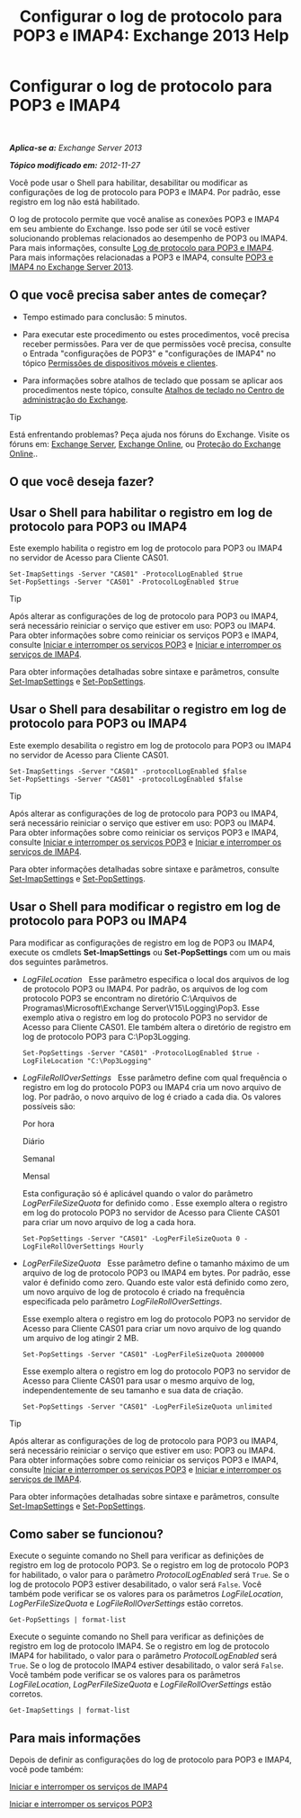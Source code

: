 ﻿---
title: 'Configurar o log de protocolo para POP3 e IMAP4: Exchange 2013 Help'
TOCTitle: Configurar o log de protocolo para POP3 e IMAP4
ms:assetid: 451b337b-cb6b-4460-8687-be0b19c469bc
ms:mtpsurl: https://technet.microsoft.com/pt-br/library/Aa997690(v=EXCHG.150)
ms:contentKeyID: 50556177
ms.date: 05/22/2018
mtps_version: v=EXCHG.150
ms.translationtype: MT
---

# Configurar o log de protocolo para POP3 e IMAP4

 

_**Aplica-se a:** Exchange Server 2013_

_**Tópico modificado em:** 2012-11-27_

Você pode usar o Shell para habilitar, desabilitar ou modificar as configurações de log de protocolo para POP3 e IMAP4. Por padrão, esse registro em log não está habilitado.

O log de protocolo permite que você analise as conexões POP3 e IMAP4 em seu ambiente do Exchange. Isso pode ser útil se você estiver solucionando problemas relacionados ao desempenho de POP3 ou IMAP4. Para mais informações, consulte [Log de protocolo para POP3 e IMAP4](protocol-logging-for-pop3-and-imap4-exchange-2013-help.md). Para mais informações relacionadas a POP3 e IMAP4, consulte [POP3 e IMAP4 no Exchange Server 2013](pop3-and-imap4-in-exchange-server-2013-exchange-2013-help.md).

## O que você precisa saber antes de começar?

  - Tempo estimado para conclusão: 5 minutos.

  - Para executar este procedimento ou estes procedimentos, você precisa receber permissões. Para ver de que permissões você precisa, consulte o Entrada "configurações de POP3" e "configurações de IMAP4" no tópico [Permissões de dispositivos móveis e clientes](clients-and-mobile-devices-permissions-exchange-2013-help.md).

  - Para informações sobre atalhos de teclado que possam se aplicar aos procedimentos neste tópico, consulte [Atalhos de teclado no Centro de administração do Exchange](keyboard-shortcuts-in-the-exchange-admin-center-exchange-online-protection-help.md).


> [!TIP]
> Está enfrentando problemas? Peça ajuda nos fóruns do Exchange. Visite os fóruns em: <A href="https://go.microsoft.com/fwlink/p/?linkid=60612">Exchange Server</A>, <A href="https://go.microsoft.com/fwlink/p/?linkid=267542">Exchange Online</A>, ou <A href="https://go.microsoft.com/fwlink/p/?linkid=285351">Proteção do Exchange Online</A>..



## O que você deseja fazer?

## Usar o Shell para habilitar o registro em log de protocolo para POP3 ou IMAP4

Este exemplo habilita o registro em log de protocolo para POP3 ou IMAP4 no servidor de Acesso para Cliente CAS01.

    Set-ImapSettings -Server "CAS01" -ProtocolLogEnabled $true
    Set-PopSettings -Server "CAS01" -ProtocolLogEnabled $true


> [!TIP]
> Após alterar as configurações de log de protocolo para POP3 ou IMAP4, será necessário reiniciar o serviço que estiver em uso: POP3 ou IMAP4. Para obter informações sobre como reiniciar os serviços POP3 e IMAP4, consulte <A href="start-and-stop-the-pop3-services-exchange-2013-help.md">Iniciar e interromper os serviços POP3</A> e <A href="start-and-stop-the-imap4-services-exchange-2013-help.md">Iniciar e interromper os serviços de IMAP4</A>.



Para obter informações detalhadas sobre sintaxe e parâmetros, consulte [Set-ImapSettings](https://technet.microsoft.com/pt-br/library/aa998252\(v=exchg.150\)) e [Set-PopSettings](https://technet.microsoft.com/pt-br/library/aa997154\(v=exchg.150\)).

## Usar o Shell para desabilitar o registro em log de protocolo para POP3 ou IMAP4

Este exemplo desabilita o registro em log de protocolo para POP3 ou IMAP4 no servidor de Acesso para Cliente CAS01.

    Set-ImapSettings -Server "CAS01" -protocolLogEnabled $false
    Set-PopSettings -Server "CAS01" -protocolLogEnabled $false


> [!TIP]
> Após alterar as configurações de log de protocolo para POP3 ou IMAP4, será necessário reiniciar o serviço que estiver em uso: POP3 ou IMAP4. Para obter informações sobre como reiniciar os serviços POP3 e IMAP4, consulte <A href="start-and-stop-the-pop3-services-exchange-2013-help.md">Iniciar e interromper os serviços POP3</A> e <A href="start-and-stop-the-imap4-services-exchange-2013-help.md">Iniciar e interromper os serviços de IMAP4</A>.



Para obter informações detalhadas sobre sintaxe e parâmetros, consulte [Set-ImapSettings](https://technet.microsoft.com/pt-br/library/aa998252\(v=exchg.150\)) e [Set-PopSettings](https://technet.microsoft.com/pt-br/library/aa997154\(v=exchg.150\)).

## Usar o Shell para modificar o registro em log de protocolo para POP3 ou IMAP4

Para modificar as configurações de registro em log de POP3 ou IMAP4, execute os cmdlets **Set-ImapSettings** ou **Set-PopSettings** com um ou mais dos seguintes parâmetros.

  - *LogFileLocation*   Esse parâmetro especifica o local dos arquivos de log de protocolo POP3 ou IMAP4. Por padrão, os arquivos de log com protocolo POP3 se encontram no diretório C:\\Arquivos de Programas\\Microsoft\\Exchange Server\\V15\\Logging\\Pop3. Esse exemplo ativa o registro em log do protocolo POP3 no servidor de Acesso para Cliente CAS01. Ele também altera o diretório de registro em log de protocolo POP3 para C:\\Pop3Logging.
    
        Set-PopSettings -Server "CAS01" -ProtocolLogEnabled $true -LogFileLocation "C:\Pop3Logging"

  - *LogFileRollOverSettings*   Esse parâmetro define com qual frequência o registro em log do protocolo POP3 ou IMAP4 cria um novo arquivo de log. Por padrão, o novo arquivo de log é criado a cada dia. Os valores possíveis são:
    
    Por hora
    
    Diário
    
    Semanal
    
    Mensal
    
    Esta configuração só é aplicável quando o valor do parâmetro *LogPerFileSizeQuota* for definido como . Esse exemplo altera o registro em log do protocolo POP3 no servidor de Acesso para Cliente CAS01 para criar um novo arquivo de log a cada hora.
    
        Set-PopSettings -Server "CAS01" -LogPerFileSizeQuota 0 -LogFileRollOverSettings Hourly

  - *LogPerFileSizeQuota*   Esse parâmetro define o tamanho máximo de um arquivo de log de protocolo POP3 ou IMAP4 em bytes. Por padrão, esse valor é definido como zero. Quando este valor está definido como zero, um novo arquivo de log de protocolo é criado na frequência especificada pelo parâmetro *LogFileRollOverSettings*.
    
    Esse exemplo altera o registro em log do protocolo POP3 no servidor de Acesso para Cliente CAS01 para criar um novo arquivo de log quando um arquivo de log atingir 2 MB.
    
        Set-PopSettings -Server "CAS01" -LogPerFileSizeQuota 2000000
    
    Esse exemplo altera o registro em log do protocolo POP3 no servidor de Acesso para Cliente CAS01 para usar o mesmo arquivo de log, independentemente de seu tamanho e sua data de criação.
    
        Set-PopSettings -Server "CAS01" -LogPerFileSizeQuota unlimited


> [!TIP]
> Após alterar as configurações de log de protocolo para POP3 ou IMAP4, será necessário reiniciar o serviço que estiver em uso: POP3 ou IMAP4. Para obter informações sobre como reiniciar os serviços POP3 e IMAP4, consulte <A href="start-and-stop-the-pop3-services-exchange-2013-help.md">Iniciar e interromper os serviços POP3</A> e <A href="start-and-stop-the-imap4-services-exchange-2013-help.md">Iniciar e interromper os serviços de IMAP4</A>.



Para obter informações detalhadas sobre sintaxe e parâmetros, consulte [Set-ImapSettings](https://technet.microsoft.com/pt-br/library/aa998252\(v=exchg.150\)) e [Set-PopSettings](https://technet.microsoft.com/pt-br/library/aa997154\(v=exchg.150\)).

## Como saber se funcionou?

Execute o seguinte comando no Shell para verificar as definições de registro em log de protocolo POP3. Se o registro em log de protocolo POP3 for habilitado, o valor para o parâmetro *ProtocolLogEnabled* será `True`. Se o log de protocolo POP3 estiver desabilitado, o valor será `False`. Você também pode verificar se os valores para os parâmetros *LogFileLocation*, *LogPerFileSizeQuota* e *LogFileRollOverSettings* estão corretos.

    Get-PopSettings | format-list

Execute o seguinte comando no Shell para verificar as definições de registro em log de protocolo IMAP4. Se o registro em log de protocolo IMAP4 for habilitado, o valor para o parâmetro *ProtocolLogEnabled* será `True`. Se o log de protocolo IMAP4 estiver desabilitado, o valor será `False`. Você também pode verificar se os valores para os parâmetros *LogFileLocation*, *LogPerFileSizeQuota* e *LogFileRollOverSettings* estão corretos.

    Get-ImapSettings | format-list

## Para mais informações

Depois de definir as configurações do log de protocolo para POP3 e IMAP4, você pode também:

[Iniciar e interromper os serviços de IMAP4](start-and-stop-the-imap4-services-exchange-2013-help.md)

[Iniciar e interromper os serviços POP3](start-and-stop-the-pop3-services-exchange-2013-help.md)

